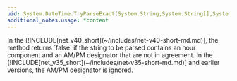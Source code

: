 ```yaml
---
uid: System.DateTime.TryParseExact(System.String,System.String[],System.IFormatProvider,System.Globalization.DateTimeStyles,System.DateTime@)
additional_notes.usage: *content
---
```


<p>In the [!INCLUDE[net_v40_short](~/includes/net-v40-short-md.md)], the <xref href="erload:System.DateTime.TryParseExact"></xref> method returns `false` if the string to be parsed contains an hour component and an AM/PM designator that are not in agreement. In the [!INCLUDE[net_v35_short](~/includes/net-v35-short-md.md)] and earlier versions, the AM/PM designator is ignored.</p>


